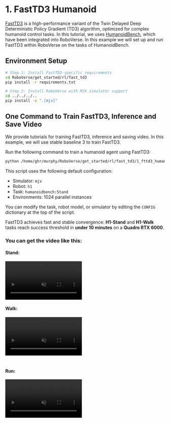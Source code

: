 # 1. FastTD3 Humanoid
[FastTD3](https://github.com/younggyoseo/FastTD3) is a high-performance variant of the Twin Delayed Deep Deterministic Policy Gradient (TD3) algorithm, optimized for complex humanoid control tasks.
In this tutorial, we uses [HumanoidBench](https://github.com/carlosferrazza/humanoid-bench), which have been integrated into RoboVerse. In this example we will set up and run FastTD3 within RoboVerse on the tasks of HumanoidBench.
## Environment Setup

```bash
# Step 1: Install FastTD3-specific requirements
cd RoboVerse/get_started/rl/fast_td3
pip install -r requirements.txt

# Step 2: Install RoboVerse with MJX simulator support
cd ../../../..
pip install -e ".[mjx]"
```


## One Command to Train FastTD3, Inference and Save Video
We provide tutorials for training FastTD3, inference and saving video. In this example, we will use stable baseline 3 to train FastTD3.

Run the following command to train a humanoid agent using FastTD3:

```bash
python /home/ghr/murphy/RoboVerse/get_started/rl/fast_td3/1_fttd3_humanoid.py
```

This script uses the following default configuration:

* Simulator: `mjx`
* Robot: `h1`
* Task: `humanoidbench:Stand`
* Environments: 1024 parallel instances

You can modify the task, robot model, or simulator by editing the `CONFIG` dictionary at the top of the script.

FastTD3 achieves fast and stable convergence:
**H1-Stand** and **H1-Walk** tasks reach success threshold in **under 10 minutes** on a **Quadro RTX 6000**.

### You can get the video like this:
#### Stand:
<div style="display: flex; flex-wrap: wrap; justify-content: space-between; gap: 10px;">
    <div style="width: 48%; text-align: center;">
        <video width="100%" autoplay loop muted playsinline>
            <source src="https://roboverse.wiki/_static/standard_output/rl/1_fttd3_humanoid_Stand.mp4" type="video/mp4">
        </video>
    </div>
</div>

#### Walk:
<div style="display: flex; flex-wrap: wrap; justify-content: space-between; gap: 10px;">
    <div style="display: flex; justify-content: space-between; width: 100%; margin-bottom: 20px;">
        <div style="width: 48%; text-align: center;">
            <video width="100%" autoplay loop muted playsinline>
                <source src="https://roboverse.wiki/_static/standard_output/rl/1_fttd3_humanoid_Walk.mp4" type="video/mp4">
            </video>
        </div>
    </div>
</div>

#### Run:
<div style="display: flex; flex-wrap: wrap; justify-content: space-between; gap: 10px;">
    <div style="display: flex; justify-content: space-between; width: 100%; margin-bottom: 20px;">
        <div style="width: 48%; text-align: center;">
            <video width="100%" autoplay loop muted playsinline>
                <source src="https://roboverse.wiki/_static/standard_output/rl/1_fttd3_humanoid_Run.mp4" type="video/mp4">
            </video>
        </div>
    </div>
</div>

